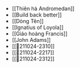 - [[Thiên hà Andromedan]]
- [[Build back better]]
- [[Dòng Tên]]
- [[Ignatius of Loyola]]
- [[Giáo hoàng Francis]]
- [[John Adams]]
- [[💬211024-2310]]
- [[💬211024-2217]]
- [[💬211024-2312]]
